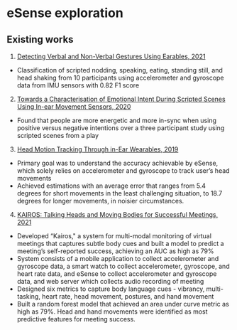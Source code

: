 # eSense exploration

## Existing works
1. [Detecting Verbal and Non-Verbal Gestures Using Earables, 2021](https://www.esense.io/earcomp2021/EarComp-PreACM.pdf)  
- Classification of scripted nodding, speaking, eating, standing still, and head shaking from 10 participants using accelerometer and gyroscope data from IMU sensors with 0.82 F1 score

2. [Towards a Characterisation of Emotional Intent During Scripted Scenes Using In-ear Movement Sensors, 2020](https://dl.acm.org/doi/10.1145/3410531.3414292)  
- Found that people are more energetic and more in-sync when using positive versus negative intentions over a three participant study using scripted scenes from a play

3. [Head Motion Tracking Through in-Ear Wearables, 2019](https://dl.acm.org/doi/abs/10.1145/3345615.3361131)
- Primary goal was to understand the accuracy achievable by eSense, which solely relies on accelerometer and gyroscope to track user’s head movements
- Achieved estimations with an average error that ranges from 5.4 degrees for short movements in the least challenging situation, to 18.7 degrees for longer movements, in noisier circumstances. 

4. [KAIROS: Talking Heads and Moving Bodies for Successful Meetings, 2021](https://dl.acm.org/doi/pdf/10.1145/3446382.3448361)
- Developed “Kairos," a system for multi-modal monitoring of virtual meetings that captures subtle body cues and built a model to predict a meeting’s self-reported success, achieving an AUC as high as 79%
- System consists of a mobile application to collect accelerometer and gyroscope data, a smart watch to collect accelerometer, gyroscope, and heart rate data, and eSense to collect accelerometer and gyroscope data, and web server which collects audio recording of meeting
- Designed six metrics to capture body language cues - vibrancy, multi-tasking, heart rate, head movement, postures, and hand movement 
- Built a random forest model that achieved an area under curve metric as high as 79%. Head and hand movements were identified as most predictive features for meeting success.  
